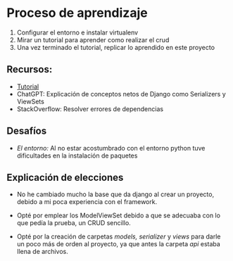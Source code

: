 # Proceso de aprendizaje

1. Configurar el entorno e instalar virtualenv
2. Mirar un tutorial para aprender como realizar el crud
3. Una vez terminado el tutorial, replicar lo aprendido en este proyecto

## Recursos: 
- [Tutorial](https://www.youtube.com/watch?v=Xts8NmyAc8c)
- ChatGPT: Explicación de conceptos netos de Django como Serializers y ViewSets
- StackOverflow: Resolver errores de dependencias

## Desafíos

- *El entorno:* Al no estar acostumbrado con el entorno python tuve dificultades en la instalación de paquetes

## Explicación de elecciones

- No he cambiado mucho la base que da django al crear un proyecto, debido a mi poca experiencia con el framework.

- Opté por emplear los ModelViewSet debido a que se adecuaba con lo que pedía la prueba, un CRUD sencillo.

- Opté por la creación de carpetas *models, serializer* y *views* para darle un poco más de orden al proyecto, ya que antes la carpeta *api* estaba llena de archivos.